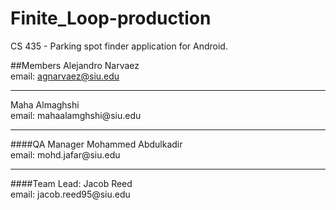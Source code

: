 # Finite_Loop-production
CS 435 - Parking spot finder application for Android.

##Members 
Alejandro Narvaez<br>
email: agnarvaez@siu.edu<br>
<hr>
Maha Almaghshi<br>
email: mahaalamghshi@siu.edu
<hr>
####QA Manager
Mohammed Abdulkadir <br> 
email: mohd.jafar@siu.edu
<hr>
####Team Lead: 
Jacob Reed<br>
email: jacob.reed95@siu.edu

